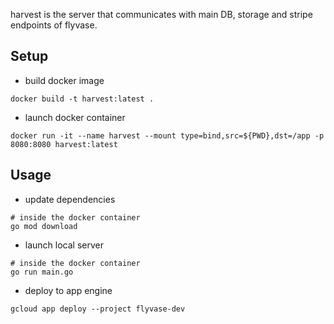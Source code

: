 harvest is the server that communicates with main DB, storage and stripe endpoints of flyvase.

## Setup

- build docker image

```
docker build -t harvest:latest .
```

- launch docker container

```
docker run -it --name harvest --mount type=bind,src=${PWD},dst=/app -p 8080:8080 harvest:latest
```

## Usage

- update dependencies

```
# inside the docker container
go mod download
```

- launch local server

```
# inside the docker container
go run main.go
```

- deploy to app engine

```
gcloud app deploy --project flyvase-dev
```
